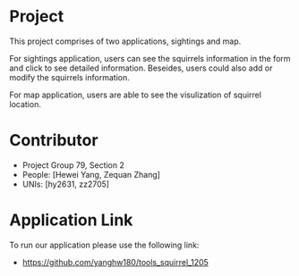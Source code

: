 Project
=================
This project comprises of two applications, sightings and map. 

For sightings application, users can see the squirrels information in the form and click to see detailed information. Beseides, users could also add or modify the squirrels information.

For map application, users are able to see the visulization of squirrel location.

Contributor
=================
* Project Group 79, Section 2
* People: [Hewei Yang, Zequan Zhang]
* UNIs: [hy2631, zz2705]

Application Link
=================
To run our application please use the following link:
- <https://github.com/yanghw180/tools_squirrel_1205>
